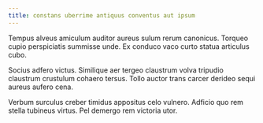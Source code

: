 ```yaml
---
title: constans uberrime antiquus conventus aut ipsum
---
```


Tempus alveus amiculum auditor aureus sulum rerum canonicus. Torqueo cupio perspiciatis summisse unde. Ex conduco vaco curto statua articulus cubo.

Socius adfero victus. Similique aer tergeo claustrum volva tripudio claustrum crustulum cohaero tersus. Tollo auctor trans carcer derideo sequi aureus aufero cena.

Verbum surculus creber timidus appositus celo vulnero. Adficio quo rem stella tubineus virtus. Pel demergo rem victoria utor.